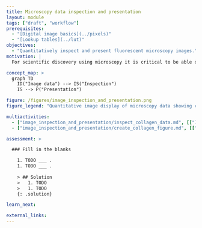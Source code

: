 ```yaml
---
title: Microscopy data inspection and presentation 
layout: module
tags: ["draft", "workflow"]
prerequisites:
  - "[Digital image basics](../pixels)"
  - "[Lookup tables](../lut)"
objectives:
  - "Quantitatively inspect and present fluorescent microscopy images."
motivation: |
  For scientific discovery using microscopy it is critical to be able quantitatively inspect and present bioimaging data. This is important at many stages, ranging from looking at the data yourself, presenting the data to lab members and finally creating a figure for a publication.  

concept_map: >
  graph TD
    ID("Image data") --> IS("Inspection")
    IS --> P("Presentation")

figure: /figures/image_inspection_and_presentation.png
figure_legend: "Quantitative image display of microscopy data showing collagen secretion of tissue culture cells. Left: 0 hours secretion; right: 96 hours secretion."

multiactivities:
  - ["image_inspection_and_presentation/inspect_collagen_data.md", [["ImageJ Macro", "image_inspection_and_presentation/inspect_collagen_data.ijm"]]]
  - ["image_inspection_and_presentation/create_collagen_figure.md", [["Powerpoint", "image_inspection_and_presentation/create_collagen_figure_powerpoint.md"]]]

assessment: >

  ### Fill in the blanks

    1. TODO ___ .
    1. TODO ___ .
    
    > ## Solution
    >   1. TODO
    >   1. TODO
    {: .solution}

learn_next:

external_links:
---
```


